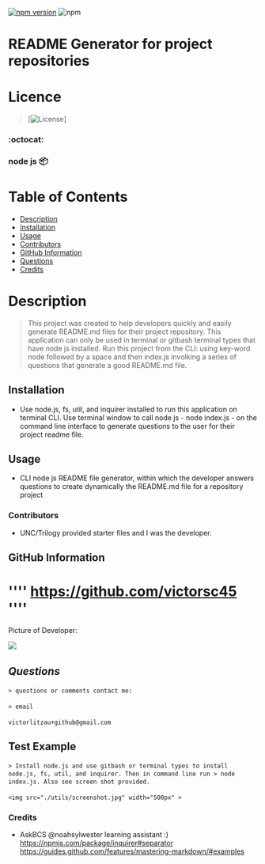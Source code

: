 
   [![npm version](https://badgen.net/npm/v/inquirer-emoji)](https://www.npmjs.com/package/inquirer-emoji)
   <img src="https://badge.fury.io/js/inquirer.svg" alt="npm">
 
   # README Generator for project repositories 


   # Licence
  
  >  [![License](https://img.shields.io/badge/License-Unlicense-green.svg)]
    
  ### :octocat:
  ### node js :package: 

  # Table of Contents
  <!-- toc -->
  * [Description](#description)
  * [Installation](#installation)
  * [Usage](#usage)
  * [Contributors](#contributors)
  * [GitHub Information](#github-information)
  * [Questions](#questions)
  * [Credits](#credits)
   <!-- toc stop -->

  # **Description**
    
   > This project was created to help developers quickly and easily generate README.md files for their project repository. This application can only be used in terminal or gitbash terminal types that have node js installed. Run this project from the CLI: using key-word node followed by a space and then index.js involking a series of questions that generate a good README.md file.


  ## **Installation**
    
  * Use node.js, fs, util, and inquirer installed to run this application on terminal CLI.  Use terminal window to call node js - node index.js - on the command line interface to generate questions to the user for their project readme file.

  ## **Usage**
   
  * CLI node js README file generator, within which the developer answers questions to create dynamically the README.md file for a repository project

  ### **Contributors**   

  * UNC/Trilogy provided starter files and I was the developer.

  ## **GitHub Information**
 
  # '''' https://github.com/victorsc45 ''''

  Picture of Developer: 

  <img src="https://avatars0.githubusercontent.com/u/20911070?s=400&u=5559b53c96fd67717f991289bcc85bbb64c57f97&v=4" width="250px" >
  
  ## *Questions*

    > questions or comments contact me:

    > email

    victorlitzau+github@gmail.com

  ## Test Example

    > Install node.js and use gitbash or terminal types to install node.js, fs, util, and inquirer. Then in command line run > node index.js. Also see screen shot provided.

    <img src="./utils/screenshot.jpg" width="500px" >
    
  ### Credits
  
   * AskBCS @noahsylwester learning assistant :)  https://npmjs.com/package/inquirer#separator https://guides.github.com/features/mastering-markdown/#examples
